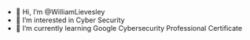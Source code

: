 - 👋 Hi, I’m @WilliamLievesley
- 👀 I’m interested in Cyber Security
- 🌱 I’m currently learning Google Cybersecurity Professional Certificate

<!---
WilliamLievesley/WilliamLievesley is a ✨ special ✨ repository because its `README.md` (this file) appears on your GitHub profile.
You can click the Preview link to take a look at your changes.
--->
